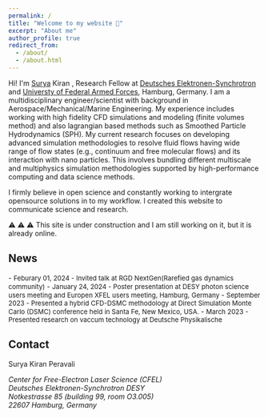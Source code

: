 ```yaml
---
permalink: /
title: "Welcome to my website 👋"
excerpt: "About me"
author_profile: true
redirect_from: 
  - /about/
  - /about.html
---
```


Hi! I'm <ins>Surya</ins> Kiran , Research Fellow at [Deutsches Elektronen-Synchrotron](https://www.desy.de/) and [Universty of Federal Armed Forces](https://www.hsu-hh.de/en/), Hamburg, Germany. I am a multidisciplinary engineer/scientist with background in Aerospace/Mechanical/Marine Engineering. My experience includes working with high fidelity CFD simulations and modeling (finite volumes method) and also lagrangian based methods such as Smoothed Particle Hydrodynamics (SPH). My current research focuses on developing advanced simulation methodologies to resolve fluid flows having wide range of flow states (e.g., continuum and free molecular flows) and its interaction with nano particles. This involves bundling different multiscale and multiphysics simulation methodologies supported by high-performance computing and data science methods. 

I firmly believe in open science and constantly working to intergrate opensource solutions in to my workflow. I created this website to communicate science and research. 

⚠️ ⚠️ ⚠️ This site is under construction and I am still working on it, but it is already online. 


News
------
<div style="max-height: 100px; overflow-y: auto;">
- <font size="2">Feburary 01, 2024 - Invited talk at RGD NextGen(Rarefied gas dynamics community)</font> 
- <font size="2">January 24, 2024 - Poster presentation at DESY photon science users meeting and Europen XFEL users meeting, Hamburg, Germany </font> 
- <font size="2">September 2023 - Presented a hybrid CFD-DSMC methodology at Direct Simulation Monte Carlo (DSMC) conference held in Santa Fe, New Mexico, USA. </font>
- <font size="2">March 2023 - Presented research on vaccum technology at Deutsche Physikalische Gesellschaft, DPG Spring Meeting of the Condensed Matter Section (SKM), Dresden, Germany. </font>
- <font size="2">February 2022 - Featured in a podcast interview -</font> [<font size ="2">listen here</font>](https://thosespacepeople.transistor.fm/23) 
</div>

Contact
------
Surya Kiran Peravali

<address>
  Center for Free-Electron Laser Science (CFEL)<br /> Deutsches Elektronen-Synchrotron DESY<br /> Notkestrasse 85 (building 99, room O3.005)<br/>22607 Hamburg, Germany
</address>

